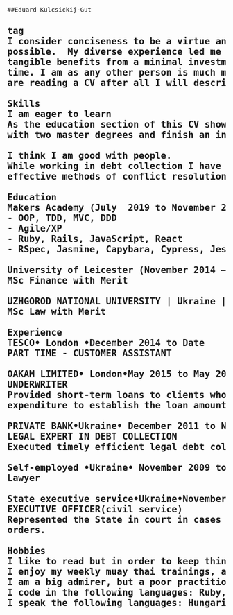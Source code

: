 <pre>
##Eduard Kulcsickij-Gut<h2>tag
I consider conciseness to be a virtue and I am often guilty of oversimplifying complex issues so I will try to keep this CV as short as
possible.  My diverse experience led me to tech after I have realized that it has the awesome capability to create immense real value and
tangible benefits from a minimal investment of commodities. Code is cheap it can be written and rewritten without any cost other than
time. I am as any other person is much more than what I do or have done for living, but to demonstrate a few of my skills and because you
are reading a CV after all I will describe my work experience below.     

Skills
I am eager to learn
As the education section of this CV shows I am committed to constant self-improvement and development, thus I have managed to graduate
with two master degrees and finish an intense coding bootcamp. 

I think I am good with people.
While working in debt collection I have encountered and dealt with an immense number of emotionally highly charged situations and learned
effective methods of conflict resolution, but most importantly I have learned how to be patient with people.

Education
Makers Academy (July  2019 to November 2019)
- OOP, TDD, MVC, DDD
- Agile/XP
- Ruby, Rails, JavaScript, React
- RSpec, Jasmine, Capybara, Cypress, Jest/Enzyme

University of Leicester (November 2014 – July 2017) 
MSc Finance with Merit

UZHGOROD NATIONAL UNIVERSITY | Ukraine | (2001-2006)
MSc Law with Merit

Experience
TESCO• London •December 2014 to Date
PART TIME - CUSTOMER ASSISTANT

OAKAM LIMITED• London•May 2015 to May 2016
UNDERWRITER 
Provided short-term loans to clients who were unable to borrow from the banks due to financial circumstances and analysed income and 
expenditure to establish the loan amount and term. 

PRIVATE BANK•Ukraine• December 2011 to November 2014
LEGAL EXPERT IN DEBT COLLECTION
Executed timely efficient legal debt collection, reducing risk costs and optimising return from a portfolio of 192 accounts.

Self-employed •Ukraine• November 2009 to December 2011
Lawyer

State executive service•Ukraine•November 2006 to October 2009
EXECUTIVE OFFICER(civil service)
Represented the State in court in cases related to collecting material compensations, alimony payments, fines and executing eviction
orders.

Hobbies
I like to read but in order to keep things balanced I also like to workout.
I enjoy my weekly muay thai trainings, and a bit of extreme sporting activity every now and then. 
I am a big admirer, but a poor practitioner of stoic philosophy.  
I code in the following languages: Ruby, JS, React
I speak the following languages: Hungarian, Ukrainian, English, Russian. 
</pre>
